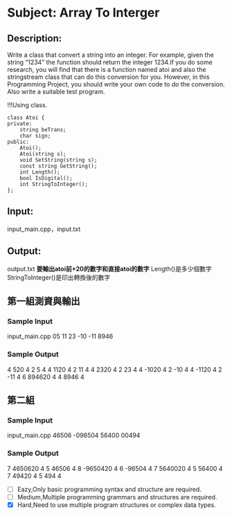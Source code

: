 # Subject: Array To Interger
## Description:
Write a class that convert a string into an integer. For example, given the string “1234” the function should return the integer 1234.If you do some research, you will find that there is a function named atoi and also the stringstream class that can do this conversion for you. However, in this Programming Project, you should write your own code to do the conversion. Also write a suitable test program.

!!!Using class.

```
class Atoi {
private:
	string beTrans;
	char sign;
public:
	Atoi();
	Atoi(string s);
	void SetString(string s);
	const string GetString();
	int Length();
	bool IsDigital();
	int StringToInteger();
};

```


## Input:
input_main.cpp，input.txt

## Output:
output.txt
**要輸出atoi前+20的數字和直接atoi的數字**
Length()是多少個數字
StringToInteger()是印出轉換後的數字



## 第一組測資與輸出	
### Sample Input	
input_main.cpp
05
11
23
-10
-11
8946	
### Sample Output
4
520
4
2
5
4
4
1120
4
2
11
4
4
2320
4
2
23
4
4
-1020
4
2
-10
4
4
-1120
4
2
-11
4
6
894620
4
4
8946
4

## 第二組	
### Sample Input
input_main.cpp
46506
-096504
56400
00494	
### Sample Output
7
4650620
4
5
46506
4
8
-9650420
4
6
-96504
4
7
5640020
4
5
56400
4
7
49420
4
5
494
4

- [ ]  Eazy,Only basic programming syntax and structure are required.
- [ ]  Medium,Multiple programming grammars and structures are required.
- [x] Hard,Need to use multiple program structures or complex data types.